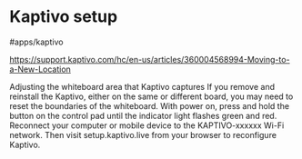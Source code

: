 # Kaptivo setup
#apps/kaptivo

https://support.kaptivo.com/hc/en-us/articles/360004568994-Moving-to-a-New-Location

Adjusting the whiteboard area that Kaptivo captures
If you remove and reinstall the Kaptivo, either on the same or different board, you may need to reset the boundaries of the whiteboard.
With power on, press and hold the button on the control pad until the indicator light flashes green and red. Reconnect your computer or mobile device to the KAPTIVO-xxxxxx Wi-Fi network. Then visit setup.kaptivo.live from your browser to reconfigure Kaptivo.
